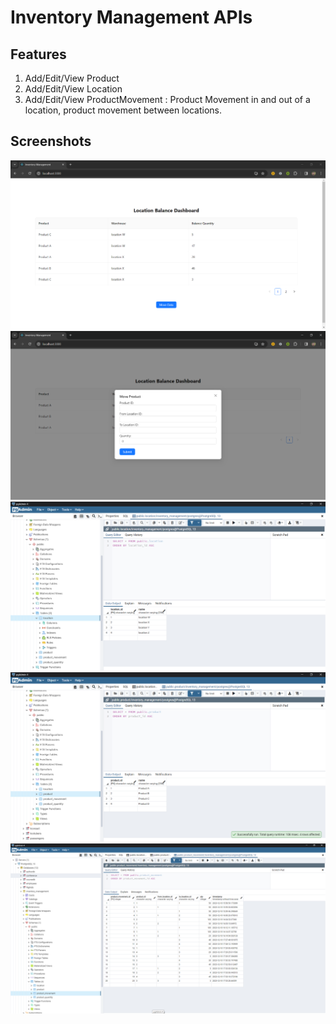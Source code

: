 # Inventory Management APIs

## Features
1. Add/Edit/View Product
2. Add/Edit/View Location
3. Add/Edit/View ProductMovement : Product Movement in and out of a location, product movement between locations.

## Screenshots
![Dashboard](screenshots/dashboard.PNG)
![Move Product](screenshots/move_product.PNG)
![Location Table](screenshots/pg_location.PNG)
![Products Table](screenshots/pg_products.PNG)
![20 Product Movement Table](screenshots/pg_product_movements.PNG)